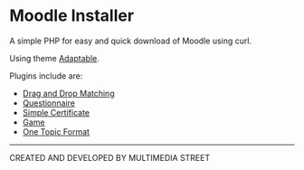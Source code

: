 # Moodle Installer

A simple PHP for easy and quick download of Moodle using curl.

Using theme [Adaptable](https://moodle.org/plugins/theme_adaptable).

Plugins include are:
- [Drag and Drop Matching](https://moodle.org/plugins/qtype_ddmatch)
- [Questionnaire](https://moodle.org/plugins/mod_questionnaire)
- [Simple Certificate](https://moodle.org/plugins/mod_simplecertificate)
- [Game](https://moodle.org/plugins/mod_game)
- [One Topic Format](https://moodle.org/plugins/format_onetopic)

* * *
CREATED AND DEVELOPED BY MULTIMEDIA STREET
